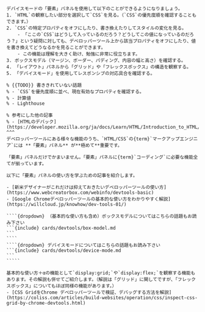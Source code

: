``````{card} デベロッパーツールの「要素」パネルを使う
デバイスモードの「要素」パネルを使用して以下のことができるようになりましょう。
1. `HTML`の観察したい部分を選択して`CSS`を見る。（`CSS`の優先度順を確認することもできます。）
2. `CSS`の特定プロパティをオフにしたり、書き換えたりしてスタイルの変化を見る。
	- 「ここの`CSS`はどうして入っているのだろう？どうしてこの値になっているのだろう？」という疑問に対しても、デベロッパーツール上から該当プロパティをオフにしたり、値を書き換えてどうなるかを見ることができます。
	- この機能は理解を大きく助け、勉強に非常に役立ちます。
3. ボックスモデル（マージン、ボーダー、パディング、内容の幅と高さ）を確認する。
4. 「レイアウト」パネルから「グリッド」や「フレックスボックス」の構造を観察する。
5. 「デバイスモード」を使用してレスポンシブの対応具合を確認する。

% {{TODO}} 書ききれていない話題
% - `CSS`を優先度順に並べ、現在有効なプロパティを確認する。 
% - 計算値
% - Lighthouse

% 参考にした他の記事
% - [HTMLのデバック](https://developer.mozilla.org/ja/docs/Learn/HTML/Introduction_to_HTML/Debugging_HTML)
^^^
デベロッパーツールにある様々な機能のうち、`HTML/CSS`の{term}`マークアップエンジニア`には **「要素」パネル** が**極めて**重要です。

「要素」パネルだけでかまいません。「要素」パネルに{term}`コーディング`に必要な機能全てが揃っています。

以下に「要素」パネルの使い方を学ぶための記事を紹介します。

- [新米デザイナーがこれだけは抑えておきたいデベロッパーツールの使い方](https://www.webcreatorbox.com/webinfo/devtools-basic)
- [Google Chromeデベロッパーツールの基本的な使い方をわかりやすく解説](https://willcloud.jp/knowhow/dev-tools-01/)

````{dropdown} （基本的な使い方も含め）ボックスモデルについてはこちらの話題もお読み下さい
```{include} cards/devtools/box-model.md
```
````
````{dropdown} デバイスモードについてはこちらの話題もお読み下さい
```{include} cards/devtools/device-mode.md
```
`````

基本的な使い方＋αの機能として`display:grid;`や`display:flex;`を観察する機能もあります。その解説も併せてご紹介します。（解説は「グリッド」に関してですが、「フレックスボックス」についてもほぼ同様の機能があります。）
- [CSS GridをChrome デベロッパーツールで検証、デバッグする方法を解説](https://coliss.com/articles/build-websites/operation/css/inspect-css-grid-by-chrome-devtools.html)
``````
